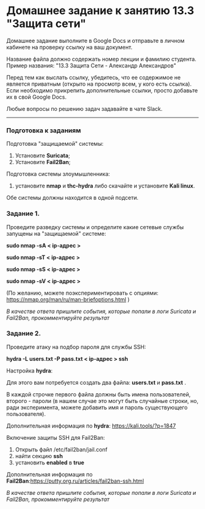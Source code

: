 # Домашнее задание к занятию 13.3 "Защита сети"

Домашнее задание выполните в Google Docs и отправьте в личном кабинете на проверку ссылку на ваш документ.

Название файла должно содержать номер лекции и фамилию студента. Пример названия: "13.3 Защита Сети - Александр Александров"

Перед тем как выслать ссылку, убедитесь, что ее содержимое не является приватным (открыто на просмотр всем, у кого есть ссылка). Если необходимо прикрепить дополнительные ссылки, просто добавьте их в свой Google Docs.

Любые вопросы по решению задач задавайте в чате Slack.

------

### Подготовка к заданиям

Подготовка "защищаемой" системы:

1. Установите **Suricata**;
2. Установите **Fail2Ban**;

Подготовка системы злоумышленника:

1. установите **nmap** и **thc-hydra** либо скачайте и установите **Kali linux**.

Обе системы должны находится в одной подсети.



### Задание 1.

Проведите разведку системы и определите какие сетевые службы запущены на "защищаемой" системе:

**sudo nmap -sA < ip-адрес >**

**sudo nmap -sT < ip-адрес >**

**sudo nmap -sS < ip-адрес >**

**sudo nmap -sV < ip-адрес >**

(По желанию, можете поэкспериментировать с опциями: https://nmap.org/man/ru/man-briefoptions.html )



*В качестве ответа пришлите события, которые попали в логи Suricata и Fail2Ban, прокомментируйте результат*



### Задание 2.

Проведите атаку на подбор пароля для службы SSH:

**hydra -L users.txt -P pass.txt < ip-адрес > ssh**



Настройка **hydra**:

Для этого вам потребуется создать два файла: **users.txt** и **pass.txt** .

В каждой строчке первого файла должны быть имена пользователей, второго - пароли (в нашем случае это могут быть случайные строки, но, ради эксперимента, можете добавить имя и пароль существующего пользователя).

Дополнительная информация по **hydra**: https://kali.tools/?p=1847



Включение защиты SSH для Fail2Ban:

1. Открыть файл /etc/fail2ban/jail.conf
2. найти секцию **ssh**
3. установить **enabled**  в **true**

Дополнительная информация по **Fail2Ban**:https://putty.org.ru/articles/fail2ban-ssh.html



*В качестве ответа пришлите события, которые попали в логи Suricata и Fail2Ban, прокомментируйте результат*
